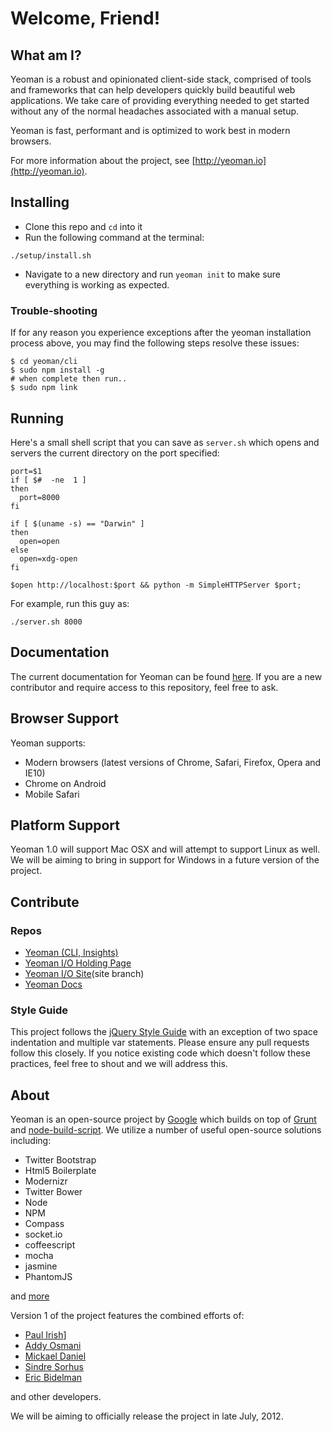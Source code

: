 # Welcome, Friend!

## What am I?

Yeoman is a robust and opinionated client-side stack, comprised of tools and frameworks that can help developers quickly build beautiful web applications. We take care of providing everything needed to get started without any of the normal headaches associated with a manual setup.

Yeoman is fast, performant and is optimized to work best in modern browsers.

For more information about the project, see [http://yeoman.io](http://yeoman.io).


## Installing

* Clone this repo and `cd` into it
* Run the following command at the terminal:

```shell
./setup/install.sh
```
* Navigate to a new directory and run `yeoman init` to make sure everything is working as expected.


### Trouble-shooting

If for any reason you experience exceptions after the yeoman installation process above, you may find the
following steps resolve these issues:

```
$ cd yeoman/cli
$ sudo npm install -g
# when complete then run..
$ sudo npm link
```

## Running

Here's a small shell script that you can save as `server.sh` which opens and servers the current directory on the port specified:

```shell
port=$1
if [ $#  -ne  1 ]
then
  port=8000
fi

if [ $(uname -s) == "Darwin" ]
then
  open=open
else
  open=xdg-open
fi

$open http://localhost:$port && python -m SimpleHTTPServer $port;
```

For example, run this guy as:

```shell
./server.sh 8000
```


## Documentation

The current documentation for Yeoman can be found [here](http://yeoman.github.com/docs). If you are a new contributor and require access to this repository, feel free to ask.


## Browser Support

Yeoman supports:

* Modern browsers (latest versions of Chrome, Safari, Firefox, Opera and IE10)
* Chrome on Android
* Mobile Safari


## Platform Support

Yeoman 1.0 will support Mac OSX and will attempt to support Linux as well. We will be aiming to bring in support for Windows in a future version of the project.

## Contribute

### Repos

* [Yeoman (CLI, Insights)](http://github.com/yeoman/yeoman)
* [Yeoman I/O Holding Page](http://github.com/yeoman/yeoman.io)
* [Yeoman I/O Site](http://github.com/yeoman/yeoman.io)(site branch)
* [Yeoman Docs](http://github.com/yeoman/docs)

### Style Guide

This project follows the [jQuery Style Guide](http://docs.jquery.com/JQuery_Core_Style_Guidelines) with an exception of two space indentation and multiple var statements. Please ensure any pull requests follow this closely. If you notice existing code which doesn't follow these practices, feel free to shout and we will address this.

## About

Yeoman is an open-source project by [Google](http://google.com) which builds on top of [Grunt](https://github.com/cowboy/grunt) and [node-build-script](http://github.com/h5bp/node-build-script). We utilize a number of useful open-source solutions including:

* Twitter Bootstrap
* Html5 Boilerplate
* Modernizr
* Twitter Bower
* Node
* NPM
* Compass
* socket.io
* coffeescript
* mocha
* jasmine
* PhantomJS

and [more](https://github.com/yeoman/yeoman/wiki/Dependencies)

Version 1 of the project features the combined efforts of:

* [Paul Irish](http://paulirish.com)]
* [Addy Osmani](http://addyosmani.com)
* [Mickael Daniel](http://blog.mklog.fr/)
* [Sindre Sorhus](http://http://sindresorhus.com/)
* [Eric Bidelman](http://ericbidelman.com)

and other developers. 

We will be aiming to officially release the project in late July, 2012.

